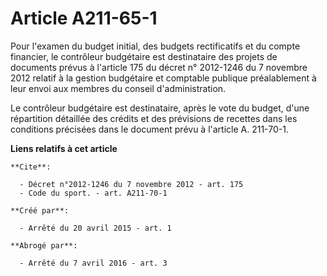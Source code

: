 # Article A211-65-1

Pour l'examen du budget initial, des budgets rectificatifs et du compte financier, le contrôleur budgétaire est destinataire
des projets de documents prévus à l'article 175 du décret n° 2012-1246 du 7 novembre 2012 relatif à la gestion budgétaire et
comptable publique préalablement à leur envoi aux membres du conseil d'administration. 

Le contrôleur budgétaire est destinataire, après le vote du budget, d'une répartition détaillée des crédits et des prévisions
de recettes dans les conditions précisées dans le document prévu à l'article A. 211-70-1.

**Liens relatifs à cet article**

	**Cite**:

	  - Décret n°2012-1246 du 7 novembre 2012 - art. 175
	  - Code du sport. - art. A211-70-1

	**Créé par**:

	  - Arrêté du 20 avril 2015 - art. 1

	**Abrogé par**:

	  - Arrêté du 7 avril 2016 - art. 3
